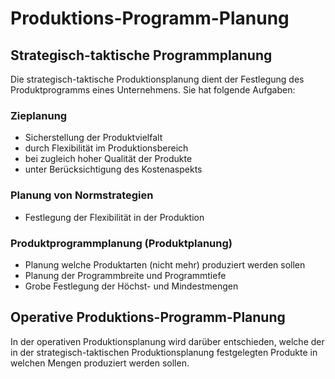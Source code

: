 # Produktions-Programm-Planung

## Strategisch-taktische Programmplanung
Die strategisch-taktische Produktionsplanung dient der Festlegung des Produktprogramms eines Unternehmens. Sie hat folgende Aufgaben:

### Zieplanung
- Sicherstellung der Produktvielfalt
- durch Flexibilität im Produktionsbereich
- bei zugleich hoher Qualität der Produkte
- unter Berücksichtigung des Kostenaspekts

### Planung von Normstrategien
- Festlegung der Flexibilität in der Produktion

### Produktprogrammplanung (Produktplanung)
- Planung welche Produktarten (nicht mehr) produziert werden sollen
- Planung der Programmbreite und Programmtiefe
- Grobe Festlegung der Höchst- und Mindestmengen

## Operative Produktions-Programm-Planung
In der operativen Produktionsplanung wird darüber entschieden, welche der in der strategisch-taktischen Produktionsplanung festgelegten Produkte in welchen Mengen produziert werden sollen.